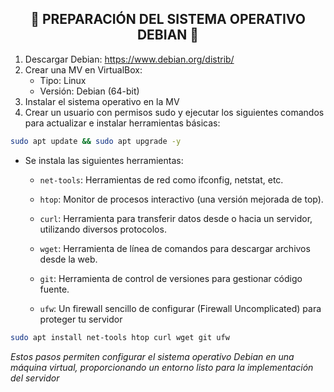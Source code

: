 <h2 align="center"> 🔧 PREPARACIÓN DEL SISTEMA OPERATIVO DEBIAN 🔧 </h2>

1. Descargar Debian: https://www.debian.org/distrib/
2. Crear una MV en VirtualBox:
   - Tipo: Linux
   - Versión: Debian (64-bit)
3. Instalar el sistema operativo en la MV
4. Crear un usuario con permisos sudo y ejecutar los siguientes comandos para actualizar e instalar herramientas básicas:

```bash
sudo apt update && sudo apt upgrade -y
```

- Se instala las siguientes herramientas: 

  - `net-tools`: Herramientas de red como ifconfig, netstat, etc.

  - `htop`: Monitor de procesos interactivo (una versión mejorada de top).

  - `curl`: Herramienta para transferir datos desde o hacia un servidor, utilizando diversos protocolos.

  - `wget`: Herramienta de línea de comandos para descargar archivos desde la web.

  - `git`: Herramienta de control de versiones para gestionar código fuente.

  - `ufw`: Un firewall sencillo de configurar (Firewall Uncomplicated) para proteger tu servidor

```bash
sudo apt install net-tools htop curl wget git ufw
````

*Estos pasos permiten configurar el sistema operativo Debian en una máquina virtual, proporcionando un entorno listo para la implementación del servidor*
